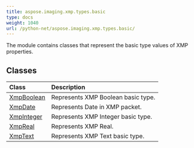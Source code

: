 ```yaml
---
title: aspose.imaging.xmp.types.basic
type: docs
weight: 1040
url: /python-net/aspose.imaging.xmp.types.basic/
---
```



The module contains classes that represent the basic type values of XMP properties.

## **Classes**
| **Class** | **Description** |
| :- | :- |
| [XmpBoolean](/imaging/python-net/aspose.imaging.xmp.types.basic/xmpboolean/) | Represents XMP Boolean basic type. |
| [XmpDate](/imaging/python-net/aspose.imaging.xmp.types.basic/xmpdate/) | Represents Date in XMP packet. |
| [XmpInteger](/imaging/python-net/aspose.imaging.xmp.types.basic/xmpinteger/) | Represents XMP Integer basic type. |
| [XmpReal](/imaging/python-net/aspose.imaging.xmp.types.basic/xmpreal/) | Represents XMP Real. |
| [XmpText](/imaging/python-net/aspose.imaging.xmp.types.basic/xmptext/) | Represents XMP Text basic type. |
